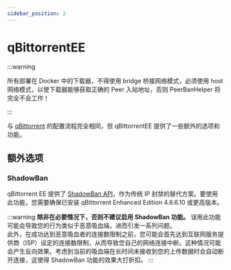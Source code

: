 ```yaml
---
sidebar_position: 2
---
```


# qBittorrentEE

:::warning

所有部署在 Docker 中的下载器，不得使用 bridge 桥接网络模式，必须使用 host 网络模式，以使下载器能够获取正确的 Peer 入站地址，否则 PeerBanHelper 将完全不会工作！ 

:::

与 [qBittorrent](./qBittorrent.md) 的配置流程完全相同，但 qBittorrentEE 提供了一些额外的选项和功能。

## 额外选项

### ShadowBan

qBittorrent EE 提供了 [ShadowBan API](https://github.com/c0re100/qBittorrent-Enhanced-Edition/issues/538)，作为传统 IP 封禁的替代方案。要使用此功能，您需要确保已安装 qBittorrent Enhanced Edition 4.6.6.10 或更高版本。

:::warning
**除非在必要情况下，否则不建议启用 ShadowBan 功能。** 误用此功能可能会导致您的行为类似于恶意吸血端，进而引发一系列问题。  
此外，在成功达到恶意吸血者的连接数限制之前，您可能会首先达到互联网服务提供商（ISP）设定的连接数限制，从而导致您自己的网络连接中断。这种情况可能会产生反向效果。考虑到当前的吸血端在长时间未接收到您的上传数据时会自动断开连接，这使得 ShadowBan 功能的效果大打折扣。
:::